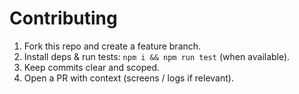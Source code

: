 # Contributing

1. Fork this repo and create a feature branch.
2. Install deps & run tests: `npm i && npm run test` (when available).
3. Keep commits clear and scoped.
4. Open a PR with context (screens / logs if relevant).
